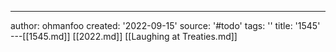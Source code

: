 ---
author: ohmanfoo
created: '2022-09-15'
source: '#todo'
tags: ''
title: '1545'
---[[1545.md]]
[[2022.md]]
[[Laughing at Treaties.md]]
